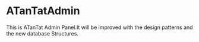 # ATanTatAdmin

This is ATanTat Admin Panel.It will be improved with the design patterns and the new database Structures.
